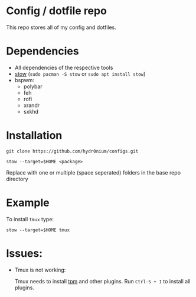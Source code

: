 # Config / dotfile repo

This repo stores all of my config and dotfiles.

# Dependencies

- All dependencies of the respective tools
- [stow](https://www.gnu.org/software/stow/manual/stow.html) (`sudo pacman -S stow` or `sudo apt install stow`)
- bspwm:
  - polybar
  - feh
  - rofi
  - xrandr
  - sxkhd

# Installation

`git clone https://github.com/hydr0nium/configs.git`

`stow --target=$HOME <package>`

Replace <package> with one or multiple (space seperated) folders in the base repo directory

# Example

To install `tmux` type:

`stow --target=$HOME tmux`

# Issues:

- Tmux is not working:

  Tmux needs to install [tpm](https://github.com/tmux-plugins/tpm) and other plugins. Run `Ctrl-S + I` to install all plugins.
